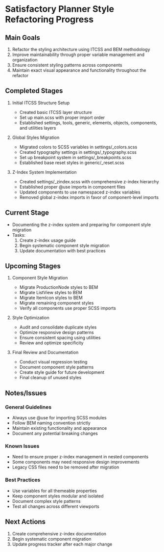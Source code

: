 # Satisfactory Planner Style Refactoring Progress

## Main Goals
1. Refactor the styling architecture using ITCSS and BEM methodology
2. Improve maintainability through proper variable management and organization
3. Ensure consistent styling patterns across components
4. Maintain exact visual appearance and functionality throughout the refactor

## Completed Stages
1. Initial ITCSS Structure Setup
   - Created basic ITCSS layer structure
   - Set up main.scss with proper import order
   - Established settings, tools, generic, elements, objects, components, and utilities layers

2. Global Styles Migration
   - Migrated colors to SCSS variables in settings/_colors.scss
   - Created typography settings in settings/_typography.scss
   - Set up breakpoint system in settings/_breakpoints.scss
   - Established base reset styles in generic/_reset.scss

3. Z-Index System Implementation
   - Created settings/_zindex.scss with comprehensive z-index hierarchy
   - Established proper @use imports in component files
   - Updated components to use namespaced z-index variables
   - Removed global z-index imports in favor of component-level imports

## Current Stage
- Documenting the z-index system and preparing for component style migration
- Tasks:
  1. Create z-index usage guide
  2. Begin systematic component style migration
  3. Update documentation with best practices

## Upcoming Stages
1. Component Style Migration
   - Migrate ProductionNode styles to BEM
   - Migrate ListView styles to BEM
   - Migrate ItemIcon styles to BEM
   - Migrate remaining component styles
   - Verify all components use proper SCSS imports

2. Style Optimization
   - Audit and consolidate duplicate styles
   - Optimize responsive design patterns
   - Ensure consistent spacing using utilities
   - Review and optimize specificity

3. Final Review and Documentation
   - Conduct visual regression testing
   - Document component style patterns
   - Create style guide for future development
   - Final cleanup of unused styles

## Notes/Issues
### General Guidelines
- Always use @use for importing SCSS modules
- Follow BEM naming convention strictly
- Maintain existing functionality and appearance
- Document any potential breaking changes

### Known Issues
- Need to ensure proper z-index management in nested components
- Some components may need responsive design improvements
- Legacy CSS files need to be removed after migration

### Best Practices
- Use variables for all themeable properties
- Keep component styles modular and isolated
- Document complex style patterns
- Test all changes across different viewports

## Next Actions
1. Create comprehensive z-index documentation
2. Begin systematic component migration
3. Update progress tracker after each major change 